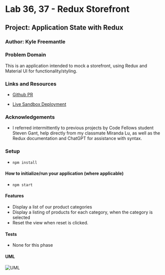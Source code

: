 # Lab 36, 37 - Redux Storefront

## Project: Application State with Redux

### Author: Kyle Freemantle

### Problem Domain  

This is an application intended to mock a storefront, using Redux and Material UI for functionality/styling.  

### Links and Resources

- [Github PR](https://github.com/kfreemantle/storefront/pull/1)

- [Live Sandbox Deployment](https://codesandbox.io/p/github/kfreemantle/storefront/main?layout=%257B%2522sidebarPanel%2522%253A%2522EXPLORER%2522%252C%2522rootPanelGroup%2522%253A%257B%2522direction%2522%253A%2522horizontal%2522%252C%2522type%2522%253A%2522PANEL_GROUP%2522%252C%2522id%2522%253A%2522ROOT_LAYOUT%2522%252C%2522panels%2522%253A%255B%257B%2522type%2522%253A%2522PANEL_GROUP%2522%252C%2522direction%2522%253A%2522vertical%2522%252C%2522id%2522%253A%2522EDITOR%2522%252C%2522panels%2522%253A%255B%257B%2522type%2522%253A%2522PANEL%2522%252C%2522panelType%2522%253A%2522TABS%2522%252C%2522id%2522%253A%2522clhzkdyb2000a2v6kv5oxpo21%2522%257D%255D%252C%2522sizes%2522%253A%255B100%255D%257D%252C%257B%2522type%2522%253A%2522PANEL_GROUP%2522%252C%2522direction%2522%253A%2522vertical%2522%252C%2522id%2522%253A%2522DEVTOOLS%2522%252C%2522panels%2522%253A%255B%257B%2522type%2522%253A%2522PANEL%2522%252C%2522panelType%2522%253A%2522TABS%2522%252C%2522id%2522%253A%2522clhzkdyb2000c2v6ko85nknl1%2522%257D%255D%252C%2522sizes%2522%253A%255B100%255D%257D%255D%252C%2522sizes%2522%253A%255B50%252C50%255D%257D%252C%2522tabbedPanels%2522%253A%257B%2522clhzkdyb2000a2v6kv5oxpo21%2522%253A%257B%2522tabs%2522%253A%255B%257B%2522id%2522%253A%2522clhzkdyb200092v6k2edquh62%2522%252C%2522mode%2522%253A%2522permanent%2522%252C%2522type%2522%253A%2522FILE%2522%252C%2522filepath%2522%253A%2522%252FREADME.md%2522%257D%255D%252C%2522id%2522%253A%2522clhzkdyb2000a2v6kv5oxpo21%2522%252C%2522activeTabId%2522%253A%2522clhzkdyb200092v6k2edquh62%2522%257D%252C%2522clhzkdyb2000c2v6ko85nknl1%2522%253A%257B%2522id%2522%253A%2522clhzkdyb2000c2v6ko85nknl1%2522%252C%2522activeTabId%2522%253A%2522clhzkepey00c22v6kjadi12ek%2522%252C%2522tabs%2522%253A%255B%257B%2522type%2522%253A%2522TASK_LOG%2522%252C%2522taskId%2522%253A%2522start%2522%252C%2522id%2522%253A%2522clhzkemvz00792v6kli1tx8la%2522%252C%2522mode%2522%253A%2522permanent%2522%257D%252C%257B%2522type%2522%253A%2522TASK_PORT%2522%252C%2522taskId%2522%253A%2522start%2522%252C%2522port%2522%253A3000%252C%2522id%2522%253A%2522clhzkepey00c22v6kjadi12ek%2522%252C%2522mode%2522%253A%2522permanent%2522%252C%2522path%2522%253A%2522%252F%2522%257D%255D%257D%257D%252C%2522showDevtools%2522%253Atrue%252C%2522showSidebar%2522%253Atrue%252C%2522sidebarPanelSize%2522%253A15%257D&workspaceId=216fda8a-8d62-444f-a078-a65ad2d4f213)

### Acknowledgements

- I referred intermittently to previous projects by Code Fellows student Steven Gant, help directly from my classmate Miranda Lu, as well as the Redux documentation and ChatGPT for assistance with syntax.

### Setup

- `npm install`

#### How to initialize/run your application (where applicable)

- `npm start`

#### Features

- Display a list of our product categories
- Display a listing of products for each category, when the category is selected
- Reset the view when reset is clicked.

#### Tests

- None for this phase


#### UML

![UML]('./public/lab36UML.png')



